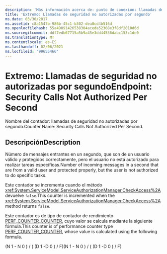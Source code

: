 ```yaml
---
description: 'Más información acerca de: punto de conexión: llamadas de seguridad no autorizadas por segundo'
title: 'Extremo: Llamadas de seguridad no autorizadas por segundo'
ms.date: 03/30/2017
ms.assetid: c8a1547b-986b-45c1-b302-dea0cd4b516d
ms.openlocfilehash: 55a49091426538304aceda52308e3f8df2010d6d
ms.sourcegitcommit: ddf7edb67715a5b9a45e3dd44536dabc153c1de0
ms.translationtype: MT
ms.contentlocale: es-ES
ms.lasthandoff: 02/06/2021
ms.locfileid: "99655466"
---
```

# <a name="endpoint-security-calls-not-authorized-per-second"></a><span data-ttu-id="2bc94-103">Extremo: Llamadas de seguridad no autorizadas por segundo</span><span class="sxs-lookup"><span data-stu-id="2bc94-103">Endpoint: Security Calls Not Authorized Per Second</span></span>

<span data-ttu-id="2bc94-104">Nombre del contador: llamadas de seguridad no autorizadas por segundo.</span><span class="sxs-lookup"><span data-stu-id="2bc94-104">Counter Name: Security Calls Not Authorized Per Second.</span></span>  
  
## <a name="description"></a><span data-ttu-id="2bc94-105">Descripción</span><span class="sxs-lookup"><span data-stu-id="2bc94-105">Description</span></span>  

 <span data-ttu-id="2bc94-106">Número de mensajes entrantes en un segundo, que son de un usuario válido y protegidos correctamente, pero el usuario no está autorizado para realizar tareas específicas.</span><span class="sxs-lookup"><span data-stu-id="2bc94-106">Number of incoming messages in a second that are from a valid user and protected properly, but the user is not authorized to do specific tasks.</span></span>  
  
 <span data-ttu-id="2bc94-107">Este contador se incrementa cuando el método <xref:System.ServiceModel.ServiceAuthorizationManager.CheckAccess%2A> devuelve `false`.</span><span class="sxs-lookup"><span data-stu-id="2bc94-107">This counter is incremented when the <xref:System.ServiceModel.ServiceAuthorizationManager.CheckAccess%2A> method returns `false`.</span></span>  
  
 <span data-ttu-id="2bc94-108">Este contador es de tipo de contador de rendimiento [PERF_COUNTER_COUNTER](/previous-versions/windows/it-pro/windows-server-2003/cc740048(v=ws.10)), cuyo valor se calcula mediante la siguiente fórmula.</span><span class="sxs-lookup"><span data-stu-id="2bc94-108">This counter is of performance counter type [PERF_COUNTER_COUNTER](/previous-versions/windows/it-pro/windows-server-2003/cc740048(v=ws.10)), whose value is calculated using the following formula.</span></span>  
  
 <span data-ttu-id="2bc94-109">(N 1 - N 0 ) / ( (D 1 -D 0 ) / F)</span><span class="sxs-lookup"><span data-stu-id="2bc94-109">(N 1 - N 0 ) / ( (D 1 -D 0 ) / F)</span></span>
